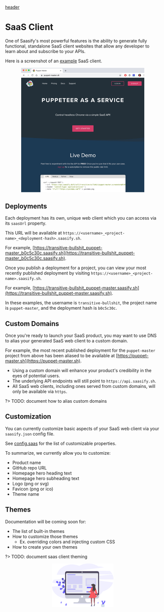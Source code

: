 [header](_header.md ':include')

# SaaS Client

One of Saasify's most powerful features is the ability to generate fully functional, standalone SaaS client websites that allow any developer to learn about and subscribe to your APIs.

Here is a screenshot of an [example](https://puppet-master.sh) SaaS client.

<p align="center">
  <img src="./_media/saas-client-example.jpg" alt="SaaS client example" width="400" />
</p>

## Deployments

Each deployment has its own, unique web client which you can access via its `saasUrl` property.

This URL will be available at `https://<username>_<project-name>_<deployment-hash>.saasify.sh`.

For example, [https://transitive-bullshit_puppet-master_b0c5c30c.saasify.sh](https://transitive-bullshit_puppet-master_b0c5c30c.saasify.sh).

Once you publish a deployment for a project, you can view your most recently published deployment by visiting `https://<username>_<project-name>.saasify.sh`.

For example, [https://transitive-bullshit_puppet-master.saasify.sh](https://transitive-bullshit_puppet-master.saasify.sh).

In these examples, the username is `transitive-bullshit`, the project name is `puppet-master`, and the deployment hash is `b0c5c30c`.

## Custom Domains

Once you're ready to launch your SaaS product, you may want to use DNS to alias your generated SaaS web client to a custom domain.

For example, the most recent published deployment for the `puppet-master` project from above has been aliased to be available at [https://puppet-master.sh](https://puppet-master.sh).

- Using a custom domain will enhance your product's credibility in the eyes of potential users.
- The underlying API endpoints will still point to `https://api.saasify.sh`.
- All SaaS web clients, including ones served from custom domains, will only be available via `https`.

?> TODO: document how to alias custom domains

## Customization

You can currently customize basic aspects of your SaaS web client via your `saasify.json` config file.

See [config.saas](/#/configuration?id=saas) for the list of customizable properties.

To summarize, we currently allow you to customize:

- Product name
- GitHub repo URL
- Homepage hero heading text
- Homepage hero subheading text
- Logo (png or svg)
- Favicon (png or ico)
- Theme name

## Themes

Documentation will be coming soon for:

- The list of built-in themes
- How to customize those themes
  - Ex. overriding colors and injecting custom CSS
- How to create your own themes

?> TODO: document saas client theming

<p align="center">
  <img src="./_media/undraw/wireframing.svg" alt="SaaS Client" width="200" />
</p>
